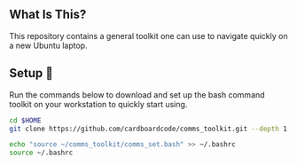 ## **What Is This?** 
This repository contains a general toolkit one can use to navigate quickly on a new Ubuntu laptop.

## **Setup** :hammer:

Run the commands below to download and set up the bash command toolkit on your workstation to quickly start using.

```bash
cd $HOME
git clone https://github.com/cardboardcode/comms_toolkit.git --depth 1 --single-branch
```

```bash
echo "source ~/comms_toolkit/comms_set.bash" >> ~/.bashrc
source ~/.bashrc
``` 

